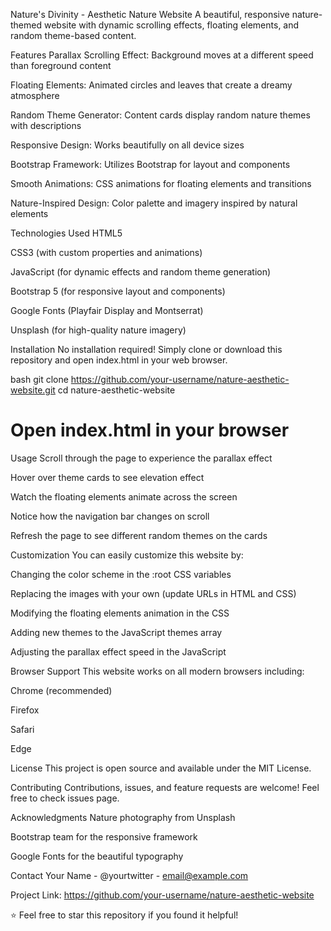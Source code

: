 Nature's Divinity - Aesthetic Nature Website
A beautiful, responsive nature-themed website with dynamic scrolling effects, floating elements, and random theme-based content.

Features
Parallax Scrolling Effect: Background moves at a different speed than foreground content

Floating Elements: Animated circles and leaves that create a dreamy atmosphere

Random Theme Generator: Content cards display random nature themes with descriptions

Responsive Design: Works beautifully on all device sizes

Bootstrap Framework: Utilizes Bootstrap for layout and components

Smooth Animations: CSS animations for floating elements and transitions

Nature-Inspired Design: Color palette and imagery inspired by natural elements

Technologies Used
HTML5

CSS3 (with custom properties and animations)

JavaScript (for dynamic effects and random theme generation)

Bootstrap 5 (for responsive layout and components)

Google Fonts (Playfair Display and Montserrat)

Unsplash (for high-quality nature imagery)

Installation
No installation required! Simply clone or download this repository and open index.html in your web browser.

bash
git clone https://github.com/your-username/nature-aesthetic-website.git
cd nature-aesthetic-website
# Open index.html in your browser
Usage
Scroll through the page to experience the parallax effect

Hover over theme cards to see elevation effect

Watch the floating elements animate across the screen

Notice how the navigation bar changes on scroll

Refresh the page to see different random themes on the cards

Customization
You can easily customize this website by:

Changing the color scheme in the :root CSS variables

Replacing the images with your own (update URLs in HTML and CSS)

Modifying the floating elements animation in the CSS

Adding new themes to the JavaScript themes array

Adjusting the parallax effect speed in the JavaScript

Browser Support
This website works on all modern browsers including:

Chrome (recommended)

Firefox

Safari

Edge

License
This project is open source and available under the MIT License.

Contributing
Contributions, issues, and feature requests are welcome! Feel free to check issues page.

Acknowledgments
Nature photography from Unsplash

Bootstrap team for the responsive framework

Google Fonts for the beautiful typography

Contact
Your Name - @yourtwitter - email@example.com

Project Link: https://github.com/your-username/nature-aesthetic-website

⭐️ Feel free to star this repository if you found it helpful!